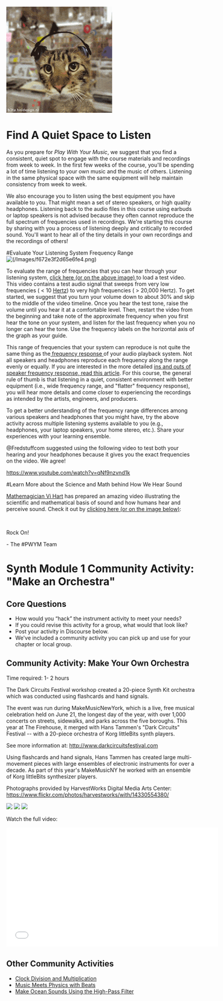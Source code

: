 ![](/Images/50dbfa8bd2c0358d.gif)
# Find A Quiet Space to Listen

As you prepare for <em>Play With Your Music</em>, we suggest that you find a consistent, quiet spot to engage with the course materials and recordings from week to week. In the first few weeks of the course, you'll be spending a lot of time listening to your own music and the music of others. Listening in the same physical space with the same equipment will help maintain consistency from week to week. </p><p>We also encourage you to listen using the best equipment you have available to you. That might mean a set of stereo speakers, or high quality headphones. Listening back to the audio files in this course using earbuds or laptop speakers is not advised because they often cannot reproduce the full spectrum of frequencies used in recordings. We're starting this course by sharing with you a process of listening deeply and critically to recorded sound. You'll want to hear all of the tiny details in your own recordings and the recordings of others!

#Evaluate Your Listening System Frequency Range
![(/Images/f672e3f2d65e6fe4.png)](http://www.youtube.com/watch?v=cvBtQmY2B5I)
<a href="http://www.youtube.com/watch?v=cvBtQmY2B5I" target="_blank"><img alt="" src='/uploads/default/71/f672e3f2d65e6fe4.png' /></a>

To evaluate the range of frequencies that you can hear through your listening system, <a href="http://www.youtube.com/watch?v=cvBtQmY2B5I" target="_blank">click here (or on the above image) </a>to load a test video. This video contains a test audio signal that sweeps from very low frequencies ( &lt; 10 <a href="http://en.wikipedia.org/wiki/Hertz" target="_blank">Hertz</a>) to very high frequencies ( &gt; 20,000 Hertz). To get started, we suggest that you turn your volume down to about 30% and skip to the middle of the video timeline. Once you hear the test tone, raise the volume until you hear it at a comfortable level. Then, restart the video from the beginning and take note of the approximate frequency when you first hear the tone on your system, and listen for the last frequency when you no longer can hear the tone. Use the frequency labels on the horizontal axis of the graph as your guide. </p><p>This range of frequencies that your system can reproduce is not quite the same thing as the<a href="http://en.wikipedia.org/wiki/Frequency_response"> frequency response </a>of your audio playback system. Not all speakers and headphones reproduce each frequency along the range evenly or equally. If you are interested in the more detailed <a href="http://www.ecoustics.com/articles/understanding-speaker-frequency-response/" target="_blank">ins and outs of speaker frequency response, read this article</a>. For this course, the general rule of thumb is that listening in a quiet, consistent environment with better equipment (i.e., wide frequency range, and "flatter" frequency response), you will hear more details and come closer to experiencing the recordings as intended by the artists, engineers, and producers.</p><p>To get a better understanding of the frequency range differences among various speakers and headphones that you might have, try the above activity across multiple listening systems available to you (e.g., headphones, your laptop speakers, your home stereo, etc.). Share your experiences with your learning ensemble.</p>

@Fredstuffcom suggested using the following video to test both your hearing and your headphones because it gives you the exact frequencies on the video. We agree!

https://www.youtube.com/watch?v=qNf9nzvnd1k
 
#Learn More about the Science and Math behind How We Hear Sound

<a href="http://vihart.com/" target="_blank">Mathemagician Vi Hart</a> has prepared an amazing video illustrating the scientific and mathematical basis of sound and how humans hear and perceive sound. Check it out by <a href="http://www.youtube.com/watch?v=i_0DXxNeaQ0" target="_blank">clicking here (or on the image below</a><a href="http://www.youtube.com/watch?v=DE584rBHIXQ" target="_blank">)</a>:</p><p><a href="http://www.youtube.com/watch?v=i_0DXxNeaQ0" target="_blank"><img alt="" src='/uploads/default/72/66ab2ec0acd783d2.png' /></a></p><p> </p><p>Rock On!</p><p>- The #PWYM Team</p>



# Synth Module 1 Community Activity: "Make an Orchestra"

## Core Questions
- How would you “hack” the instrument activity to meet your needs?
- If you could revise this activity for a group, what would that look like?
- Post your activity in Discourse below. 
- We've included a community activity you can pick up and use for your chapter or local group. 

## Community Activity: Make Your Own Orchestra
Time required: 1- 2 hours

The Dark Circuits Festival workshop created a 20-piece Synth Kit orchestra which was conducted using flashcards and hand signals.

The event was run during MakeMusicNewYork, which is a live, free musical celebration held on June 21, the longest day of the year, with over 1,000 concerts on streets, sidewalks, and parks across the five boroughs. This year at The Firehouse, it merged with Hans Tammen's "Dark Circuits" Festival -- with a 20-piece orchestra of Korg littleBits synth players.

See more information at: http://www.darkcircuitsfestival.com

Using flashcards and hand signals, Hans Tammen has created large multi-movement pieces with large ensembles of electronic instruments for over a decade. As part of this year's MakeMusicNY he worked with an ensemble of Korg littleBits synthesizer players.

Photographs provided by HarvestWorks Digital Media Arts Center: 
https://www.flickr.com/photos/harvestworks/with/14330554380/

![](/Images/Orchestra%201.png)
![](/Images/Orchestra%202.png)
![](/Images/Orchestra%203.png)

Watch the full video:

<iframe width="560" height="315" src="//www.youtube.com/embed/pIQ-ipmw6cM" frameborder="0" allowfullscreen></iframe>

## Other Community Activities
- [Clock Division and Multiplication](http://littlebits.cc/browse-lessons/clock-division-with-littlebits)
- [Music Meets Physics with Beats](http://littlebits.cc/browse-lessons/music-meets-physics-with-beats)
- [Make Ocean Sounds Using the High-Pass Filter](http://littlebits.cc/projects/high-pass-filter)

